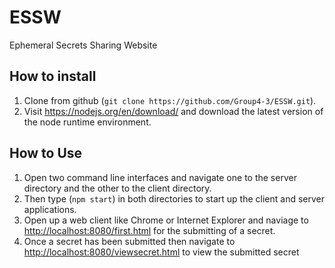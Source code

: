 # ESSW
Ephemeral Secrets Sharing Website

## How to install

1. Clone from github (`git clone https://github.com/Group4-3/ESSW.git`).
2. Visit <https://nodejs.org/en/download/> and download the latest version of the node runtime environment.

## How to Use

1. Open two command line interfaces and navigate one to the server directory and the other to the client directory.
2. Then type (`npm start`) in both directories to start up the client and server applications.
3. Open up a web client like Chrome or Internet Explorer and naviage to <http://localhost:8080/first.html> for the submitting of a secret.
4. Once a secret has been submitted then navigate to <http://localhost:8080/viewsecret.html> to view the submitted secret

